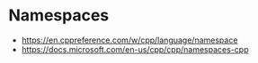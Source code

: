 # Namespaces
- https://en.cppreference.com/w/cpp/language/namespace
- https://docs.microsoft.com/en-us/cpp/cpp/namespaces-cpp
